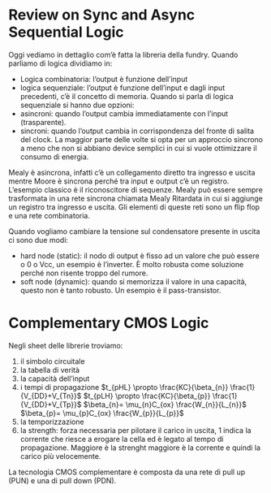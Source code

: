 # Review on Sync and Async Sequential Logic
Oggi vediamo in dettaglio com’è fatta la libreria della fundry.
Quando parliamo di logica dividiamo in:
- Logica combinatoria: l’output è funzione dell’input
- logica sequenziale: l’output è funzione dell’input e dagli input precedenti, c’è il concetto di memoria.
Quando si parla di logica sequenziale si hanno due opzioni:
- asincroni: quando l’output cambia immediatamente con l’input (trasparente).
- sincroni: quando l’output cambia in corrispondenza del fronte di salita del clock.
La maggior parte delle volte si opta per un approccio sincrono a meno che non si abbiano device semplici in cui si vuole ottimizzare il consumo di energia.

Mealy è asincrona, infatti c’è un collegamento diretto tra ingresso e uscita mentre Moore è sincrona perché tra input e output c’è un registro.
L’esempio classico è il riconoscitore di sequenze. 
Mealy può essere sempre trasformata in una rete sincrona chiamata Mealy Ritardata in cui si aggiunge un registro tra ingresso e uscita.
Gli elementi di queste reti sono un flip flop e una rete combinatoria. 

Quando vogliamo cambiare la tensione sul condensatore presente in uscita ci sono due modi: 
- hard node (static): il nodo di output è fisso ad un valore che può essere o 0 o Vcc, un esempio è l’inverter. È molto robusta come soluzione perché non risente troppo del rumore. 
- soft node (dynamic): quando si memorizza il valore in una capacità, questo non è tanto robusto. Un esempio è il pass-transistor. 

# Complementary CMOS Logic

Negli sheet delle librerie troviamo:
1. il simbolo circuitale
2. la tabella di verità
3. la capacità dell’input
4. i tempi di propagazione 
	$t_{pHL} \propto \frac{KC}{\beta_{n}} \frac{1}{V_{DD}+V_{Tn}}$ 
	$t_{pLH} \propto \frac{KC}{\beta_{p}} \frac{1}{V_{DD}+V_{Tp}}$
	$\beta_{n}= \mu_{n}C_{ox} \frac{W_{n}}{L_{n}}$
	$\beta_{p}= \mu_{p}C_{ox} \frac{W_{p}}{L_{p}}$
5. la temporizzazione
6. la strength: forza necessaria per pilotare il carico in uscita, 1 indica la corrente che riesce a erogare la cella ed è legato al tempo di propagazione. Maggiore è la strenght maggiore è la corrente e quindi la carico più velocemente. 

La tecnologia CMOS complementare è composta da una rete di pull up (PUN) e una di pull down (PDN). 

